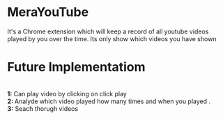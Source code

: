 # MeraYouTube
It's a Chrome extension which will keep a record of all youtube videos played by you over the time.
Its only show which videos you have shown

<h1>Future Implementatiom</h1> <br/>
<strong>1:</strong> Can play video by clicking on click play <br/>
<strong>2: </strong> Analyde which video played how many times and when you played .<br/>
<strong>3:</strong> Seach thorugh videos<br/>

